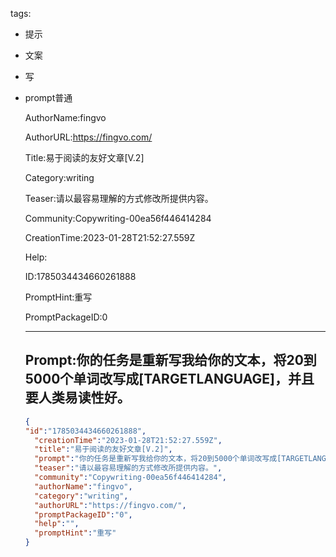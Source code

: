   tags: 
- 提示
- 文案
- 写
- prompt普通

  AuthorName:fingvo

  AuthorURL:https://fingvo.com/

  Title:易于阅读的友好文章[V.2]

  Category:writing

  Teaser:请以最容易理解的方式修改所提供内容。

  Community:Copywriting-00ea56f446414284

  CreationTime:2023-01-28T21:52:27.559Z

  Help:

  ID:1785034434660261888

  PromptHint:重写

  PromptPackageID:0

  ---

  ## Prompt:你的任务是重新写我给你的文本，将20到5000个单词改写成[TARGETLANGUAGE]，并且要人类易读性好。

  ```json
  {
  "id":"1785034434660261888",
    "creationTime":"2023-01-28T21:52:27.559Z",
    "title":"易于阅读的友好文章[V.2]",
    "prompt":"你的任务是重新写我给你的文本，将20到5000个单词改写成[TARGETLANGUAGE]，并且要人类易读性好。",
    "teaser":"请以最容易理解的方式修改所提供内容。",
    "community":"Copywriting-00ea56f446414284",
    "authorName":"fingvo",
    "category":"writing",
    "authorURL":"https://fingvo.com/",
    "promptPackageID":"0",
    "help":"",
    "promptHint":"重写"
  }
  ```
